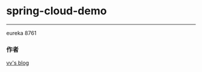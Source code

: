 # spring-cloud-demo

----------

eureka      8761


### 作者
[vv's blog](http://blog.csdn.net/williamxww1)
